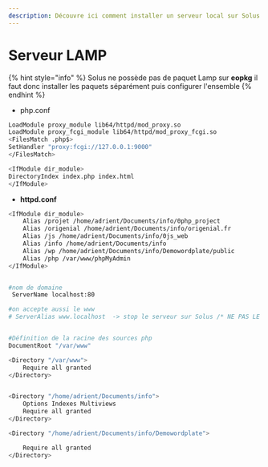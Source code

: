 ```yaml
---
description: Découvre ici comment installer un serveur local sur Solus
---
```


# Serveur LAMP

{% hint style="info" %}
Solus ne possède pas de paquet Lamp sur **eopkg** il faut donc installer les paquets séparément puis configurer l'ensemble
{% endhint %}

* php.conf

```bash
LoadModule proxy_module lib64/httpd/mod_proxy.so
LoadModule proxy_fcgi_module lib64/httpd/mod_proxy_fcgi.so
<FilesMatch .php$>
SetHandler "proxy:fcgi://127.0.0.1:9000"
</FilesMatch>

<IfModule dir_module>
DirectoryIndex index.php index.html
</IfModule>
```

* **httpd.conf**

```bash
<IfModule dir_module>
    Alias /projet /home/adrient/Documents/info/0php_project
    Alias /origenial /home/adrient/Documents/info/origenial.fr
    Alias /js /home/adrient/Documents/info/0js_web
    Alias /info /home/adrient/Documents/info
    Alias /wp /home/adrient/Documents/info/Demowordplate/public
    Alias /php /var/www/phpMyAdmin 
</IfModule>


#nom de domaine
 ServerName localhost:80

#on accepte aussi le www
# ServerAlias www.localhost  -> stop le serveur sur Solus /* NE PAS LE METTRE */


#Définition de la racine des sources php
DocumentRoot "/var/www"

<Directory "/var/www">
    Require all granted
</Directory>


<Directory "/home/adrient/Documents/info">
    Options Indexes Multiviews
    Require all granted
</Directory>

<Directory "/home/adrient/Documents/info/Demowordplate">

    Require all granted
</Directory>
```



